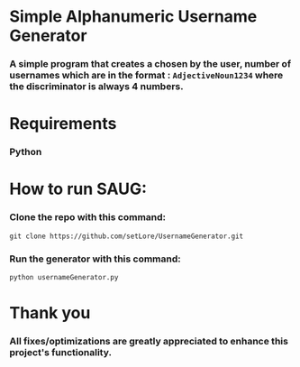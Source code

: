 # Simple Alphanumeric Username Generator
### A simple program that creates a chosen by the user, number of usernames which are in the format : `AdjectiveNoun1234` where the discriminator is always 4 numbers.
# Requirements
### Python
# How to run SAUG: 
### Clone the repo with this command:
```
git clone https://github.com/setLore/UsernameGenerator.git
```
### Run the generator with this command:
```
python usernameGenerator.py
```
# Thank you
### All fixes/optimizations are greatly appreciated to enhance this project's functionality.